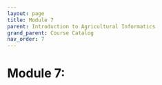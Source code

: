 ```yaml
---
layout: page
title: Module 7
parent: Introduction to Agricultural Informatics
grand_parent: Course Catalog
nav_order: 7
---
```

# Module 7:

